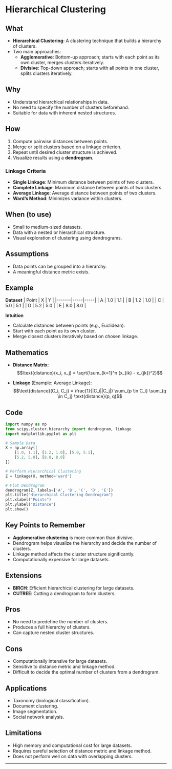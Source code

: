 # Hierarchical Clustering

## What
- **Hierarchical Clustering**: A clustering technique that builds a hierarchy of clusters.
- Two main approaches:
  - **Agglomerative**: Bottom-up approach; starts with each point as its own cluster, merges clusters iteratively.
  - **Divisive**: Top-down approach; starts with all points in one cluster, splits clusters iteratively.

## Why
- Understand hierarchical relationships in data.
- No need to specify the number of clusters beforehand.
- Suitable for data with inherent nested structures.

## How
1. Compute pairwise distances between points.
2. Merge or split clusters based on a linkage criterion.
3. Repeat until desired cluster structure is achieved.
4. Visualize results using a **dendrogram**.

### Linkage Criteria
- **Single Linkage**: Minimum distance between points of two clusters.
- **Complete Linkage**: Maximum distance between points of two clusters.
- **Average Linkage**: Average distance between points of two clusters.
- **Ward’s Method**: Minimizes variance within clusters.

## When (to use)
- Small to medium-sized datasets.
- Data with a nested or hierarchical structure.
- Visual exploration of clustering using dendrograms.

## Assumptions
- Data points can be grouped into a hierarchy.
- A meaningful distance metric exists.

## Example

**Dataset**
| Point | X   | Y   |
|-------|-----|-----|
| A     | 1.0 | 1.1 |
| B     | 1.2 | 1.0 |
| C     | 5.0 | 5.1 |
| D     | 5.2 | 5.0 |
| E     | 8.0 | 8.0 |

**Intuition**
- Calculate distances between points (e.g., Euclidean).
- Start with each point as its own cluster.
- Merge closest clusters iteratively based on chosen linkage.

## Mathematics
- **Distance Matrix**:
  $$\text{distance}(x_i, x_j) = \sqrt{\sum_{k=1}^n (x_{ik} - x_{jk})^2}$$

- **Linkage** (Example: Average Linkage):
  $$\text{distance}(C_i, C_j) = \frac{1}{|C_i||C_j|} \sum_{p \in C_i} \sum_{q \in C_j} \text{distance}(p, q)$$

## Code
```python
import numpy as np
from scipy.cluster.hierarchy import dendrogram, linkage
import matplotlib.pyplot as plt

# Sample Data
X = np.array([
    [1.0, 1.1], [1.2, 1.0], [5.0, 5.1],
    [5.2, 5.0], [8.0, 8.0]
])

# Perform Hierarchical Clustering
Z = linkage(X, method='ward')

# Plot Dendrogram
dendrogram(Z, labels=['A', 'B', 'C', 'D', 'E'])
plt.title("Hierarchical Clustering Dendrogram")
plt.xlabel("Points")
plt.ylabel("Distance")
plt.show()
```

## Key Points to Remember
- **Agglomerative clustering** is more common than divisive.
- Dendrogram helps visualize the hierarchy and decide the number of clusters.
- Linkage method affects the cluster structure significantly.
- Computationally expensive for large datasets.

## Extensions
- **BIRCH**: Efficient hierarchical clustering for large datasets.
- **CUTREE**: Cutting a dendrogram to form clusters.

## Pros
- No need to predefine the number of clusters.
- Produces a full hierarchy of clusters.
- Can capture nested cluster structures.

## Cons
- Computationally intensive for large datasets.
- Sensitive to distance metric and linkage method.
- Difficult to decide the optimal number of clusters from a dendrogram.

## Applications
- Taxonomy (biological classification).
- Document clustering.
- Image segmentation.
- Social network analysis.

## Limitations
- High memory and computational cost for large datasets.
- Requires careful selection of distance metric and linkage method.
- Does not perform well on data with overlapping clusters.

---
